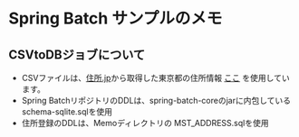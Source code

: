 # Spring Batch サンプルのメモ

## CSVtoDBジョブについて

* CSVファイルは、[住所.jp](http://jusyo.jp/)から取得した東京都の住所情報 [ここ](http://jusyo.jp/downloads/new/csv/csv_13tokyo.zip) を使用しています。
* Spring BatchリポジトリのDDLは、spring-batch-coreのjarに内包しているschema-sqlite.sqlを使用
* 住所登録のDDLは、Memoディレクトリの MST_ADDRESS.sqlを使用


